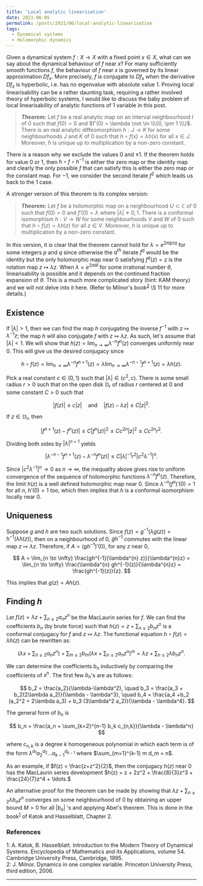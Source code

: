 ```yaml
---
title: 'Local analytic linearisation'
date: 2021-06-05
permalink: /posts/2021/06/local-analytic-linearisation
tags:
  - Dynamical systems
  - Holomorphic dynamics
---
```


Given a dynamical system $f: X \to X$ with a fixed point $x \in X$, what can we say about the dynamical behaviour of $f$ near $x$? For many sufficiently smooth functions $f$, the behaviour of $f$ near $x$ is governed by its linear approximation $Df_x$. More precisely, $f$ is conjugate to $Df_x$ when the derivative $Df_x$ is hyperbolic, i.e. has no eigenvalue with absolute value $1$. Proving local linearisability can be a rather daunting task, requiring a rather involved theory of hyperbolic systems, I would like to discuss the baby problem of local linearisability of analytic functions of 1 variable in this post.

> **_Theorem:_** Let $f$ be a real analytic map on an interval neighbourhood $I$ of $0$ such that $f(0)=0$ and $f'(0) = \lambda \not \in \\\{0, \pm 1 \\\}$. There is an real analytic diffeomorphism $h : J \to K$ for some neighbourhoods $J$ and $K$ of $0$ such that $h\circ f (x) = \lambda h(x)$ for all $x \in J$. Moreover, $h$ is unique up to multiplication by a non-zero constant.

There is a reason why we exclude the values $0$ and $\pm 1$. If the theorem holds for value $0$ or $1$, then $h\circ f \circ h^{-1}$ is either the zero map or the identity map and clearly the only possible $f$ that can satisfy this is either the zero map or the constant map. For $-1$, we consider the second iterate $f^2$ which leads us back to the $1$ case.

A stronger version of this theorem is its complex version:

> **_Theorem:_** Let $f$ be a holomorphic map on a neighbourhood $U \subset \mathbb{C}$ of $0$ such that $f(0)=0$ and $f'(0)=\lambda$ where $\vert \lambda \vert \neq 0,1$. There is a conformal isomorphism $h : V \to W$ for some neighbourhoods $V$ and $W$ of $0$ such that $h \circ f (z) = \lambda h(z)$ for all $z \in V$. Moreover, $h$ is unique up to multiplication by a non-zero constant.

In this version, it is clear that the theorem cannot hold for $\lambda = e^{2\pi i p/q}$ for some integers $p$ and $q$ since otherwise the $q^{th}$ iterate $f^q$ would be the identity but the only holomorphic map near $0$ satisfying $f^q(z)=z$ is the rotation map $z \mapsto \lambda z$. When $\lambda = e^{2\pi i \theta}$ for some irrational number $\theta$, linearisability is possible and it depends on the continued fraction expansion of $\theta$. This is a much more complicated story (hint: KAM theory) and we will not delve into it here. (Refer to Milnor's book<sup>[2](#fn2)</sup> \S 11 for more details.)

## Existence

If $\vert \lambda \vert >1$, then we can find the map $h$ conjugating the inverse $f^{-1}$ with $z \mapsto \lambda^{-1}z$; the map $h$ will also conjugate $f$ with $z \mapsto \lambda z$. As such, let's assume that $\vert \lambda \vert < 1$. We will show that $h(z) = \lim_{n\to \infty} \lambda^{-n} f^n(z)$ converges uniformly near $0$. This will give us the desired conjugacy since

$$
h \circ f(z) = \lim_{n\to \infty} \lambda^{-n} f^{n+1}(z) = \lambda \lim_{n\to \infty} \lambda^{-n-1} f^{n+1}(z) = \lambda h(z).
$$

Pick a real constant $c \in (0,1)$ such that $\vert \lambda \vert \in (c^2,c)$. There is some small radius $r>0$ such that on the open disk $\mathbb{D}_r$ of radius $r$ centered at $0$ and some constant $C>0$ such that

$$
\vert f(z) \vert \leq c \vert z \vert \quad \text{and} \quad \vert f(z)-\lambda z \vert \leq C \vert z \vert^2.
$$

If $z \in \mathbb{D}_r$, then

$$
\vert f^{n+1}(z) - f^n(z) \vert \leq C \vert f^n(z) \vert^2 \leq C c^{2n} \vert z \vert^2 \leq C c^{2n} r^2.
$$

Dividing both sides by $\vert \lambda \vert^{n+1}$ yields

$$
\vert \lambda^{-n-1} f^{n+1}(z) - \lambda^{-n} f^n(z) \vert \leq C \vert\lambda\vert^{-1} r^2 \vert c^2 \lambda^{-1} \vert^n.
$$

Since $\vert c^2 \lambda^{-1} \vert^n\to 0$ as $n\to \infty$, the inequality above gives rise to uniform convergence of the sequence of holomorphic functions $\lambda^{-n} f^n(z)$. Therefore, the limit $h(z)$ is a well defined holomorphic map near $0$. Since $\lambda^{-n} (f^n)'(0) = 1$ for all $n$, $h'(0)= 1$ too, which then implies that $h$ is a conformal isomorphism locally near $0$.

## Uniqueness

Suppose $g$ and $h$ are two such solutions. Since $f(z) = g^{-1}(\lambda g(z)) =  h^{-1}(\lambda h(z))$, then on a neighbourhood of $0$, $gh^{-1}$ commutes with the linear map $z \mapsto \lambda z$. Therefore, if $A = (gh^{-1})'(0)$, for any $z$ near $0$,

$$
A = \lim_{n \to \infty} \frac{gh^{-1}(\lambda^{n} z)}{\lambda^{n}z} =  \lim_{n \to \infty} \frac{\lambda^{n} gh^{-1}(z)}{\lambda^{n}z} = \frac{gh^{-1}(z)}{z}.
$$

This implies that $g(z) = A h(z)$.

## Finding $h$

Let $f(z) = \lambda z + \sum_{n\geq 2} a_n z^n$ be the MacLaurin series for $f$. We can find the coefficients $b_n$ (by brute force) such that $h(z) = z + \sum_{n\geq 2} b_n z^n$ is a conformal conjugacy for $f$ and $z \mapsto \lambda z$. The functional equation $h \circ f (z) = \lambda h(z)$ can be rewritten as:

$$
\left( \lambda x + \sum_{n \geq 2} a_n z^n \right) + \sum_{m\geq 2} b_m \left( \lambda x + \sum_{n \geq 2} a_n z^n \right)^m = \lambda z + \sum_{n \geq 2} \lambda b_n z^n.
$$

We can determine the coefficients $b_n$ inductively by comparing the coefficients of $x^n$. The first few $b_n$'s are as follows:

$$
b_2 = \frac{a_2}{\lambda-\lambda^2}, \quad b_3 = \frac{a_3 + b_2(2\lambda a_2)}{\lambda - \lambda^3}, \quad b_4 = \frac{a_4 +b_2 (a_2^2 + 2\lambda a_3) + b_3 (3\lambda^2 a_2)}{\lambda - \lambda^4}.
$$

The general form of $b_n$ is

$$
b_n = \frac{a_n + \sum_{k=2}^{n-1} b_k c_{n,k}}{\lambda - \lambda^n}
$$

where $c_{n,k}$ is a degree $k$ homogeneous polynomial in which each term is of the form $\lambda^{d_1} a_2^{d_2} \ldots a_{k-1}^{d_{k-1}}$ where $\sum_{m=1}^{k-1} m d_m = n$.

As an example, if $f(z) = \frac{z+z^2}{2}$, then the conjugacy $h(z)$ near $0$ has the MacLaurin series development $h(z) = z + 2z^2 + \frac{8}{3}z^3 + \frac{24}{7}z^4 + \ldots.$

An alternative proof for the theorem can be made by showing that $\lambda z + \sum_{n \geq 2} \lambda b_n z^n$ converges on some neighbourhood of $0$ by obtaining an upper bound $M>0$ for all $\vert b_n \vert$ 's and applying Abel's theorem. This is done in the book<sup>[1](#fn1)</sup> of Katok and Hasselblatt, Chapter 2.

### References

<a name="fn1">1</a>: A. Katok, B. Hasselblatt. Introduction to the Modern Theory of Dynamical Systems. Encyclopedia of Mathematics and its Applications, volume 54. Cambridge University Press, Cambridge, 1995.  
<a name="fn2">2</a>: J. Milnor. Dynamics in one complex variable. Princeton University Press, third edition, 2006.   

------
